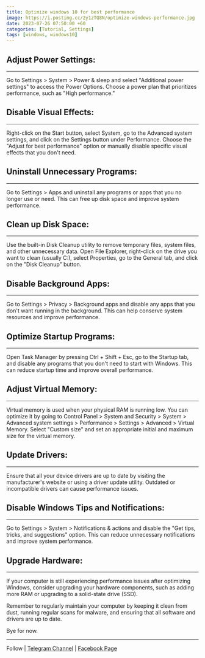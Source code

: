 ```yaml
---
title: Optimize windows 10 for best performance
image: https://i.postimg.cc/2y1zTQ8N/optimize-windows-performance.jpg
date: 2023-07-26 07:50:00 +60
categories: [Tutorial, Settings]
tags: [windows, windows10]
---
```



## Adjust Power Settings: 

---

Go to Settings > System > Power & sleep and select "Additional power settings" to access the Power Options. Choose a power plan that prioritizes performance, such as "High performance."

## Disable Visual Effects: 

---

Right-click on the Start button, select System, go to the Advanced system settings, and click on the Settings button under Performance. Choose the "Adjust for best performance" option or manually disable specific visual effects that you don't need.

## Uninstall Unnecessary Programs: 

---

Go to Settings > Apps and uninstall any programs or apps that you no longer use or need. This can free up disk space and improve system performance.

## Clean up Disk Space: 

---

Use the built-in Disk Cleanup utility to remove temporary files, system files, and other unnecessary data. Open File Explorer, right-click on the drive you want to clean (usually C:), select Properties, go to the General tab, and click on the "Disk Cleanup" button.

## Disable Background Apps: 

---

Go to Settings > Privacy > Background apps and disable any apps that you don't want running in the background. This can help conserve system resources and improve performance.

## Optimize Startup Programs: 

---

Open Task Manager by pressing Ctrl + Shift + Esc, go to the Startup tab, and disable any programs that you don't need to start with Windows. This can reduce startup time and improve overall performance.

## Adjust Virtual Memory: 

---

Virtual memory is used when your physical RAM is running low. You can optimize it by going to Control Panel > System and Security > System > Advanced system settings > Performance > Settings > Advanced > Virtual Memory. Select "Custom size" and set an appropriate initial and maximum size for the virtual memory.

## Update Drivers: 

---

Ensure that all your device drivers are up to date by visiting the manufacturer's website or using a driver update utility. Outdated or incompatible drivers can cause performance issues.

## Disable Windows Tips and Notifications: 

---

Go to Settings > System > Notifications & actions and disable the "Get tips, tricks, and suggestions" option. This can reduce unnecessary notifications and improve system performance.

## Upgrade Hardware: 

---

If your computer is still experiencing performance issues after optimizing Windows, consider upgrading your hardware components, such as adding more RAM or upgrading to a solid-state drive (SSD).

Remember to regularly maintain your computer by keeping it clean from dust, running regular scans for malware, and ensuring that all software and drivers are up to date.



Bye for now. 

---

Follow | [Telegram Channel](https://t.me/pcdrills/) | [Facebook Page](https://facebook.com/pcdrillsofficial/)